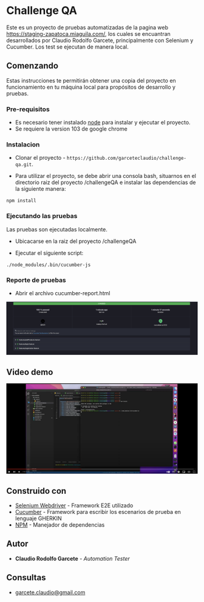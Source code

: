 # Challenge QA

Este es un proyecto de pruebas automatizadas de la pagina web https://staging-zapatoca.miaguila.com/, los cuales se encuantran desarrollados por Claudio Rodolfo Garcete, principalmente con Selenium y Cucumber. Los test se ejecutan de manera local.

## Comenzando

Estas instrucciones te permitirán obtener una copia del proyecto en funcionamiento en tu máquina local para propósitos de desarrollo y pruebas.

### Pre-requisitos


- Es necesario tener instalado [node](https://nodejs.org/en/download/) para instalar y ejecutar el proyecto.
- Se requiere la version 103 de google chrome


### Instalacion

- Clonar el proyecto - `https://github.com/garceteclaudio/challenge-qa.git`.

- Para utilizar el proyecto, se debe abrir una consola bash, situarnos en el directorio raiz del proyecto /challengeQA e instalar las dependencias de la siguiente manera:


```
npm install
```



### Ejecutando las pruebas

Las pruebas son ejecutadas localmente.

- Ubicacarse en la raiz del proyecto /challengeQA

- Ejecutar el siguiente script:

```
./node_modules/.bin/cucumber-js
```

### Reporte de pruebas

- Abrir el archivo cucumber-report.html

![Screenshot](reports.png)
## Video demo

[![IMAGE ALT TEXT](youtube.png)](https://www.youtube.com/watch?v=lmnR0R6zsOk "Testing")



## Construido con
* [Selenium Webdriver](https://www.selenium.dev/downloads/) - Framework E2E utilizado
* [Cucumber](https://cucumber.io/docs/cucumber/) - Framework para escribir los escenarios de prueba en lenguaje GHERKIN
* [NPM](https://www.npmjs.com/) - Manejador de dependencias

## Autor
* **Claudio Rodolfo Garcete** - *Automation Tester* 

## Consultas
* garcete.claudio@gmail.com